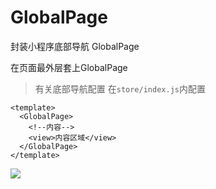 
# GlobalPage

封装小程序底部导航 GlobalPage

在页面最外层套上GlobalPage

> 有关底部导航配置 在`store/index.js`内配置


```vue
<template>
  <GlobalPage>
    <!--内容-->
    <view>内容区域</view>
  </GlobalPage>
</template>
```

![](http://alicdn.taoya.art/img/20220107092451.png)



